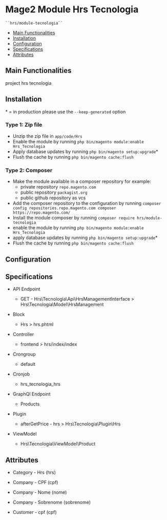 # Mage2 Module Hrs Tecnologia

    ``hrs/module-tecnologia``

 - [Main Functionalities](#markdown-header-main-functionalities)
 - [Installation](#markdown-header-installation)
 - [Configuration](#markdown-header-configuration)
 - [Specifications](#markdown-header-specifications)
 - [Attributes](#markdown-header-attributes)


## Main Functionalities
project hrs tecnologia

## Installation
\* = in production please use the `--keep-generated` option

### Type 1: Zip file

 - Unzip the zip file in `app/code/Hrs`
 - Enable the module by running `php bin/magento module:enable Hrs_Tecnologia`
 - Apply database updates by running `php bin/magento setup:upgrade`\*
 - Flush the cache by running `php bin/magento cache:flush`

### Type 2: Composer

 - Make the module available in a composer repository for example:
    - private repository `repo.magento.com`
    - public repository `packagist.org`
    - public github repository as vcs
 - Add the composer repository to the configuration by running `composer config repositories.repo.magento.com composer https://repo.magento.com/`
 - Install the module composer by running `composer require hrs/module-tecnologia`
 - enable the module by running `php bin/magento module:enable Hrs_Tecnologia`
 - apply database updates by running `php bin/magento setup:upgrade`\*
 - Flush the cache by running `php bin/magento cache:flush`


## Configuration




## Specifications

 - API Endpoint
	- GET - Hrs\Tecnologia\Api\HrsManagementInterface > Hrs\Tecnologia\Model\HrsManagement

 - Block
	- Hrs > hrs.phtml

 - Controller
	- frontend > hrs/index/index

 - Crongroup
	- default

 - Cronjob
	- hrs_tecnologia_hrs

 - GraphQl Endpoint
	- Products

 - Plugin
	- afterGetPrice - hrs > Hrs\Tecnologia\Plugin\Hrs

 - ViewModel
	- Hrs\Tecnologia\ViewModel\Product


## Attributes

 - Category - Hrs (hrs)

 - Company - CPF (cpf)

 - Company - Nome (nome)

 - Company - Sobrenome (sobrenome)

 - Customer - cpf (cpf)

